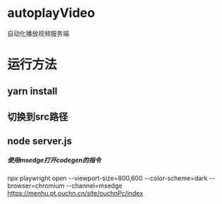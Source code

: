 # autoplayVideo
自动化播放视频服务端

# 运行方法
## yarn install
## 切换到src路径
## node server.js

##### 使用msedge打开codegen的指令
npx playwright open --viewport-size=800,600 --color-scheme=dark --browser=chromium --channel=msedge https://menhu.pt.ouchn.cn/site/ouchnPc/index